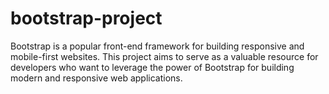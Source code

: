 # bootstrap-project
Bootstrap is a popular front-end framework for building responsive and mobile-first websites. This project aims to serve as a valuable resource for developers who want to leverage the power of Bootstrap for building modern and responsive web applications.
